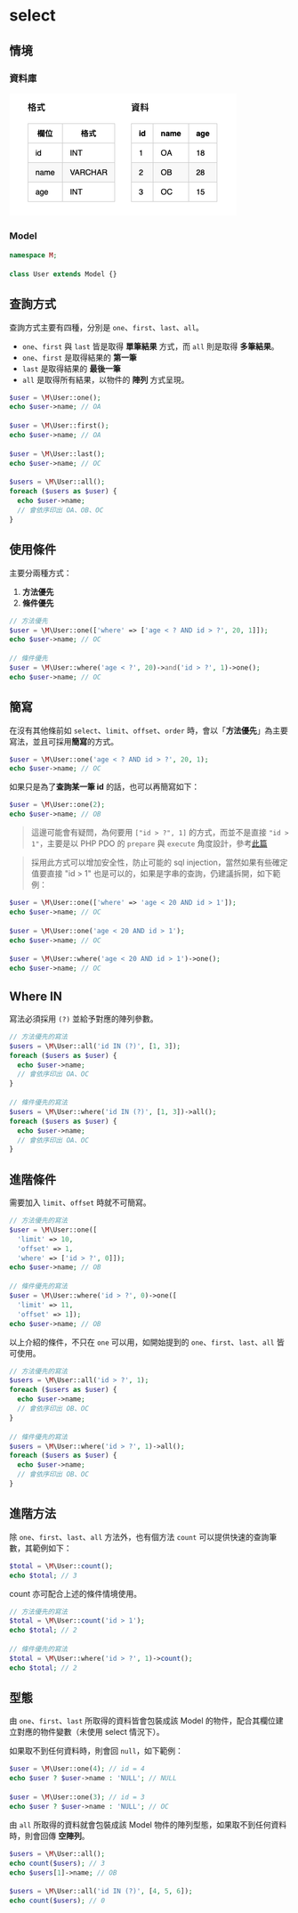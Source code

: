 # select

## 情境
### 資料庫
![](imgs/02-01.png)

<!--
#### 格式
| 欄位 | 格式  |
|---|---|
| id | INT | 
| name | VARCHAR |
| age | INT |

#### 資料
| id | name | age |
|---|---|---|
| 1 | OA | 18 |
| 2 | OB | 28 |
| 3 | OC | 15 |
-->

### Model

```php
namespace M;

class User extends Model {}
```

## 查詢方式
查詢方式主要有四種，分別是 `one`、`first`、`last`、`all`。

* `one`、`first` 與 `last` 皆是取得 **單筆結果** 方式，而 `all` 則是取得 **多筆結果**。
* `one`、`first` 是取得結果的 **第一筆**
* `last` 是取得結果的 **最後一筆**
* `all` 是取得所有結果，以物件的 **陣列** 方式呈現。

```php
$user = \M\User::one();
echo $user->name; // OA

$user = \M\User::first();
echo $user->name; // OA

$user = \M\User::last();
echo $user->name; // OC

$users = \M\User::all();
foreach ($users as $user) {
  echo $user->name;
  // 會依序印出 OA、OB、OC
}
```

## 使用條件
主要分兩種方式：

1. **方法優先**
2. **條件優先**

```php
// 方法優先
$user = \M\User::one(['where' => ['age < ? AND id > ?', 20, 1]]);
echo $user->name; // OC

// 條件優先
$user = \M\User::where('age < ?', 20)->and('id > ?', 1)->one();
echo $user->name; // OC
```

## 簡寫
在沒有其他條前如 `select`、`limit`、`offset`、`order` 時，會以「**方法優先**」為主要寫法，並且可採用**簡寫**的方式。

```php
$user = \M\User::one('age < ? AND id > ?', 20, 1);
echo $user->name; // OC
```

如果只是為了**查詢某一筆 id** 的話，也可以再簡寫如下：

```php
$user = \M\User::one(2);
echo $user->name; // OB
```

> 這邊可能會有疑問，為何要用 `["id > ?", 1]` 的方式，而並不是直接 `"id > 1"`，主要是以 PHP PDO 的 `prepare` 與 `execute` 角度設計，參考[此篇](https://www.php.net/manual/en/pdo.prepare.php)

> 採用此方式可以增加安全性，防止可能的 sql injection，當然如果有些確定值要直接 "id > 1" 也是可以的，如果是字串的查詢，仍建議拆開，如下範例：

```php
$user = \M\User::one(['where' => 'age < 20 AND id > 1']);
echo $user->name; // OC

$user = \M\User::one('age < 20 AND id > 1');
echo $user->name; // OC

$user = \M\User::where('age < 20 AND id > 1')->one();
echo $user->name; // OC
```


## Where IN
寫法必須採用 `(?)` 並給予對應的陣列參數。

```php
// 方法優先的寫法
$users = \M\User::all('id IN (?)', [1, 3]);
foreach ($users as $user) {
  echo $user->name;
  // 會依序印出 OA、OC
}

// 條件優先的寫法
$users = \M\User::where('id IN (?)', [1, 3])->all();
foreach ($users as $user) {
  echo $user->name;
  // 會依序印出 OA、OC
}
```

## 進階條件
需要加入 `limit`、`offset` 時就不可簡寫。

```php
// 方法優先的寫法
$user = \M\User::one([
  'limit' => 10,
  'offset' => 1,
  'where' => ['id > ?', 0]]);
echo $user->name; // OB

// 條件優先的寫法
$user = \M\User::where('id > ?', 0)->one([
  'limit' => 11,
  'offset' => 1]);
echo $user->name; // OB
```

以上介紹的條件，不只在 `one` 可以用，如開始提到的 `one`、`first`、`last`、`all` 皆可使用。

```php
// 方法優先的寫法
$users = \M\User::all('id > ?', 1);
foreach ($users as $user) {
  echo $user->name;
  // 會依序印出 OB、OC
}

// 條件優先的寫法
$users = \M\User::where('id > ?', 1)->all();
foreach ($users as $user) {
  echo $user->name;
  // 會依序印出 OB、OC
}
```


## 進階方法

除 `one`、`first`、`last`、`all` 方法外，也有個方法 `count` 可以提供快速的查詢筆數，其範例如下：

```php
$total = \M\User::count();
echo $total; // 3
```

count 亦可配合上述的條件情境使用。

```php
// 方法優先的寫法
$total = \M\User::count('id > 1');
echo $total; // 2

// 條件優先的寫法
$total = \M\User::where('id > ?', 1)->count();
echo $total; // 2
```


## 型態
由 `one`、`first`、`last` 所取得的資料皆會包裝成該 Model 的物件，配合其欄位建立對應的物件變數（未使用 select 情況下）。

如果取不到任何資料時，則會回 `null`，如下範例：

```php
$user = \M\User::one(4); // id = 4
echo $user ? $user->name : 'NULL'; // NULL

$user = \M\User::one(3); // id = 3
echo $user ? $user->name : 'NULL'; // OC
```

由 `all` 所取得的資料就會包裝成該 Model 物件的陣列型態，如果取不到任何資料時，則會回傳 **空陣列**。

```php
$users = \M\User::all();
echo count($users); // 3
echo $users[1]->name; // OB

$users = \M\User::all('id IN (?)', [4, 5, 6]);
echo count($users); // 0
```
